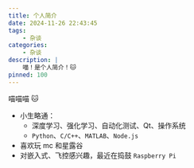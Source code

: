 ```yaml
---
title: 个人简介
date: 2024-11-26 22:43:45
tags:
    - 杂谈
categories:
    - 杂谈
description: |
    喵！是个人简介！🐱
pinned: 100
---
```


喵喵喵 🐱

- 小生略通：
  - 深度学习、强化学习、自动化测试、Qt、操作系统
  - `Python`、`C/C++`、`MATLAB`、`Node.js`
- 喜欢玩 mc 和星露谷
- 对嵌入式、飞控感兴趣，最近在捣鼓 `Raspberry Pi`
